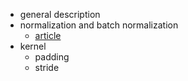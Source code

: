- general description
- normalization and batch normalization
	- [article](https://towardsdatascience.com/understanding-batch-normalization-for-neural-networks-1cd269786fa6)
- kernel
	- padding
	- stride